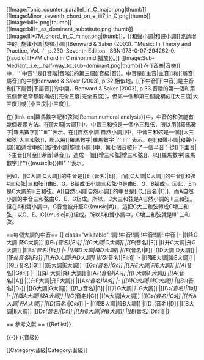 [[Image:Tonic_counter_parallel_in_C_major.png|thumb]]
[[Image:Minor_seventh_chord_on_e_iii7_in_C.png|thumb]]
[[Image:bIII+.png|thumb]]
[[Image:bIII+_as_dominant_substitute.png|thumb]]
[[Image:III+7M_chord_in_C_minor.png|thumb]]<math>_M^7</math>，[[和聲小調|和聲小調]]或遞增中的[[旋律小調|旋律小調]]<ref name="B&S 230">Benward & Saker (2003). ''Music: In Theory and Practice, Vol. I'', p.230. Seventh Edition. ISBN 978-0-07-294262-0.</ref>{{audio|III+7M chord in C minor.mid|播放}}。]]
[[Image:Sub-Mediant,_i.e.,_half-way_to_sub-dominant.png|thumb]]
在[[音樂|音樂]]中，'''中音'''是[[音階|音階]]的第三個[[音級|音]]。中音是[[主音|主音]]和[[屬音|屬音]]的中間<ref>Benward & Saker (2003), p.32.</ref>相似地，[[下中音|下中音]]是主音和[[下屬音|下屬音]]的中間。<ref>Benward & Saker (2003), p.33.</ref>音階的第一個和第五個音通常都能構成[[完全五度|完全五度]]，但第一個和第三個能構成[[大三度|大三度]]或[[小三度|小三度]]。

在{{link-en|羅馬數字記和弦法|Roman numeral analysis}}中，中音的和弦能有幾個表示方法。在[[大調|大調]]中，中音三和弦是一個小三和弦，所以用[[羅馬數字|羅馬數字]]'''iii'''表示。在[[自然小調|自然小調]]中，中音三和弦是一個[[大三和弦|大三和弦]]，所以用[[羅馬數字|羅馬數字]]'''III'''表示。在[[和聲小調|和聲小調]]和遞增中的[[旋律小調|旋律小調]]中，第七個音被升了一個半音：從[[下主音|下主音]]升至[[導音|導音]]，造成一個[[增三和弦|增三和弦]]，以[[羅馬數字|羅馬數字]]'''({{music|b}})III<sup>+</sup>'''表示。

例如，[[C大調|C大調]]的中音是[[E_(音名)|E]]，而[[C大調|C大調]]的中音[[和弦#三和弦|三和弦]]由E、G、B組成(E小調三和弦也是由E、G、B組成)。因此，Em是C大調的iii三和弦。A[[自然小調|自然小調]]的中音是[[C_(音名)|C]]，而A自然小調的中音三和弦由C、E、G組成。所以，C大三和弦是A自然小調的III三和弦。但在A和聲小調中，G音會被升至G{{music|#}}，這把C大三和弦轉成C增三和弦，以C、E、G{{music|#}}組成。所以A和聲小調中，C增三和弦就是III<sup>+</sup>三和弦。

==每個大調的中音==
{| class="wikitable"
!調!!中音!!調!!中音!!調!!中音
|-
|[[降C大調|降C大調]]
|[[E♭_(音名)|E♭]]
|[[C大調|C大調]]
|[[E_(音名)|E]]
|[[升C大調|升C大調]]
|[[E♯_(音名)|E♯]]
|-
|[[降D大調|降D大調]]
|[[F_(音名)|F]]
|[[D大調|D大調]]
|[[F♯_(音名)|F♯]]
|[[升D大調|升D大調]]
|[[G_(音名)|F♯♯]]
|-
|[[降E大調|降E大調]]
|[[G_(音名)|G]]
|[[E大調|E大調]]
|[[G♯_(音名)|G♯]]
|[[升E大調|升E大調]]
|[[A_(音名)|G♯♯]]
|-
|[[降F大調|降F大調]]
|[[A♭_(音名)|A♭]]
|[[F大調|F大調]]
|[[A_(音名)|A]]
|[[升F大調|升F大調]]
|[[A♯_(音名)|A♯]]
|-
|[[降G大調|降G大調]]
|[[B♭_(音名)|B♭]]
|[[G大調|G大調]]
|[[B_(音名)|B]]
|[[升G大調|升G大調]]
|[[B♯_(音名)|B♯]]
|-
|[[降A大調|降A大調]]
|[[C_(音名)|C]]
|[[A大調|A大調]]
|[[C♯_(音名)|C♯]]
|[[升A大調|升A大調]]
|[[D_(音名)|C♯♯]]
|-
|[[降B大調|降B大調]]
|[[D_(音名)|D]]
|[[B大調|B大調]]
|[[D♯_(音名)|D♯]]
|[[升B大調|升B大調]]
|[[E_(音名)|D♯♯]]
|}

== 参考文献 ==
{{Reflist}}

{{-}}
{{音級}}

[[Category:音級|Category:音級]]